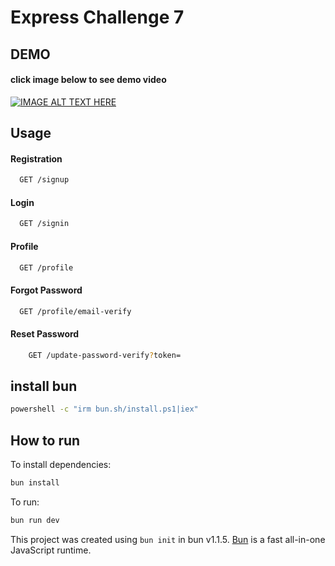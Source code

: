 # Express Challenge 7

## DEMO

#### click image below to see demo video 
[![IMAGE ALT TEXT HERE](https://img.youtube.com/vi/wIZpiltL97o/0.jpg)](https://www.youtube.com/watch?v=wIZpiltL97o)


## Usage

#### Registration
```bash
  GET /signup
```
#### Login
```bash
  GET /signin
```
#### Profile
```bash
  GET /profile
```
#### Forgot Password
```bash
  GET /profile/email-verify
```
#### Reset Password
```bash
    GET /update-password-verify?token=
```

## install bun

```bash
powershell -c "irm bun.sh/install.ps1|iex"
```

## How to run
To install dependencies:

```bash
bun install
```

To run:

```bash
bun run dev
```

This project was created using `bun init` in bun v1.1.5. [Bun](https://bun.sh) is a fast all-in-one JavaScript runtime.